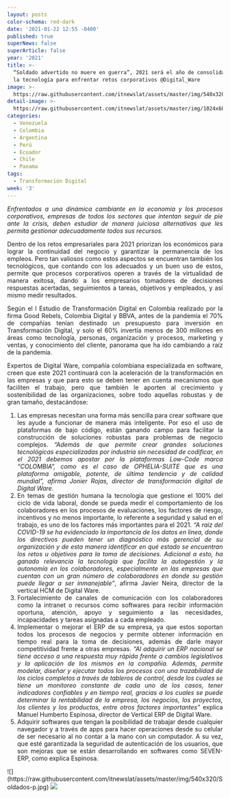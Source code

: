 ```yaml
---
layout: posts
color-schema: red-dark
date: '2021-01-22 12:55 -0400'
published: true
superNews: false
superArticle: false
year: '2021'
title: >-
  “Soldado advertido no muere en guerra”, 2021 será el año de consolidación de
  la tecnología para enfrentar retos corporativos @Digital_Ware
image: >-
  https://raw.githubusercontent.com/itnewslat/assets/master/img/540x320/Soldados-p.jpg
detail-image: >-
  https://raw.githubusercontent.com/itnewslat/assets/master/img/1024x680/Soldados-g.jpg
categories:
  - Venezuela
  - Colombia
  - Argentina
  - Perú
  - Ecuador
  - Chile
  - Panama
tags:
  - Transformación Digital
week: '3'
---
```

<p style="text-align: justify;"><em>Enfrentados a una dinámica cambiante en la economía y los procesos corporativos, empresas de todos los sectores que intentan seguir de pie ante la crisis, deben estudiar de manera juiciosa alternativas que les permita gestionar adecuadamente todos sus recursos.</em></p>
<p style="text-align: justify;">Dentro de los retos empresariales para 2021 priorizan los económicos para lograr la continuidad del negocio y garantizar la permanencia de los empleos. Pero tan valiosos como estos aspectos se encuentran también los tecnológicos, que contando con los adecuados y un buen uso de estos, permite que procesos corporativos operen a través de la virtualidad de manera exitosa, dando a los empresarios tomadores de decisiones respuestas acertadas, seguimientos a tareas, objetivos y empleados, y así mismo medir resultados.</p>
<p style="text-align: justify;">Según el I Estudio de Transformación Digital en Colombia realizado por la firma Good Rebels, Colombia Digital y BBVA, antes de la pandemia el 70% de compañías tenían destinado un presupuesto para inversión en Transformación Digital, y solo el 60% invertía menos de 300 millones en áreas como tecnología, personas, organización y procesos, marketing y ventas, y conocimiento del cliente, panorama que ha ido cambiando a raíz de la pandemia.</p>
<p style="text-align: justify;">Expertos de Digital Ware, compañía colombiana especializada en software, creen que este 2021 continuará con la aceleración de la transformación en las empresas y que para esto se deben tener en cuenta mecanismos que faciliten el trabajo, pero que también le aporten al crecimiento y sostenibilidad de las organizaciones, sobre todo aquellas robustas y de gran tamaño, destacándose:</p>

<ol>
	<li style="text-align: justify;">Las empresas necesitan una forma más sencilla para crear software que les ayude a funcionar de manera más inteligente. Por eso el uso de plataformas de bajo código, están ganando campo para facilitar la construcción de soluciones robustas para problemas de negocio complejos.
<em>“Además de que permite crear grandes soluciones tecnológicas especializadas por industria sin necesidad de codificar, en el 2021 debemos apostar por la plataformas Low-Code marca “COLOMBIA”, como es el caso de OPHELIA-SUITE que es una plataforma amigable, potente, de última tendencia y de calidad mundial”, afirma Jonier Rojas, director de transformación digital de Digital Ware.</em></li>
	<li style="text-align: justify;">En temas de gestión humana la tecnología que gestione el 100% del ciclo de vida laboral, donde se pueda medir el comportamiento de los colaboradores en los procesos de evaluaciones, los factores de riesgo, incentivos y no menos importante, lo referente a seguridad y salud en el trabajo, es uno de los factores más importantes para el 2021.
<em>“A raíz del COVID-19 se ha evidenciado la importancia de los datos en línea, donde los directivos pueden tener un diagnóstico más gerencial de su organización y de esta manera identificar en qué estado se encuentran los retos u objetivos para la toma de decisiones. Adicional a esto, ha ganado relevancia la tecnología que facilita la autogestión y la autonomía en los colaboradores, especialmente en las empresas que cuentan con un gran número de colaboradores en donde su gestión puede llegar a ser inmanejable”</em>, afirma Javier Neira, director de la vertical HCM de Digital Ware.</li>
	<li style="text-align: justify;">Fortalecimiento de canales de comunicación con los colaboradores como la intranet o recursos como softwares para recibir información oportuna, atención, apoyo y seguimiento a las necesidades, incapacidades y tareas asignadas a cada empleado.</li>
	<li style="text-align: justify;">Implementar o mejorar el ERP de su empresa, ya que estos soportan todos los procesos de negocios y permite obtener información en tiempo real para la toma de decisiones, además de darle mayor competitividad frente a otras empresas.
<em>“Al adquirir un ERP nacional se tiene acceso a una respuesta muy rápida frente a cambios legislativos y la aplicación de los mismos en la compañía.  Además, permite modelar, diseñar y ejecutar todos los procesos con una trazabilidad de los ciclos completos a través de tableros de control, desde los cuales se tiene un monitoreo constante de cada uno de los casos, tener indicadores confiables y en tiempo real, gracias a los cuales se puede determinar la rentabilidad de la empresa, los negocios, los proyectos, los clientes y los productos, entre otros factores importantes” </em>explica Manuel Humberto Espinosa, director de Vertical ERP de Digital Ware.</li>
	<li style="text-align: justify;">Adquirir softwares que tengan la posibilidad de trabajar desde cualquier navegador y a través de apps para hacer operaciones desde su celular de ser necesario al no contar a la mano con un computador. A su vez, que esté garantizada la seguridad de autenticación de los usuarios, que son mejoras que se están desarrollando en softwares como SEVEN-ERP, como explica Espinosa.</li>
</ol>
![](https://raw.githubusercontent.com/itnewslat/assets/master/img/540x320/Soldados-p.jpg)

<img src="https://tracker.metricool.com/c3po.jpg?hash=56f88a41e39ab42c063cc51676587a04"/>